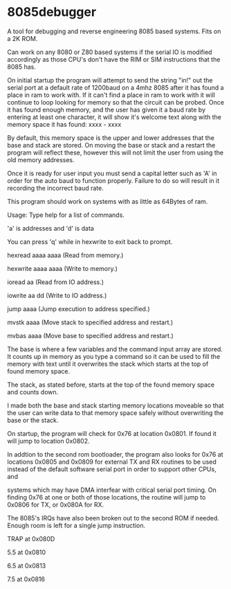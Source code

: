 # 8085debugger

A tool for debugging and reverse engineering 8085 based systems. Fits on a 2K ROM.

Can work on any 8080 or Z80 based systems if the serial IO is modified accordingly as those CPU's don't have the RIM or SIM instructions that the 8085 has.

On initial startup the program will attempt to send the string "in!" out the serial port at a default rate of 1200baud on a 4mhz 8085 after it has found a place in ram to work with.
If it can't find a place in ram to work with it will continue to loop looking for memory so that the circuit can be probed. Once it has found enough memory, and the user has given it a baud rate by entering at least one character,
it will show it's welcome text along with the memory space it has found: xxxx - xxxx

By default, this memory space is the upper and lower addresses that the base and stack are stored. On moving the base or stack and a restart the program will reflect these, however this will not limit the user from using the old memory addresses.

Once it is ready for user input you must send a capital letter such as 'A' in order for the auto baud to function properly. Failure to do so will result in it recording the incorrect baud rate.

This program should work on systems with as little as 64Bytes of ram.

Usage: Type help for a list of commands. 

'a' is addresses and 'd' is data

You can press 'q' while in hexwrite to exit back to prompt.

hexread aaaa aaaa	(Read from memory.)

hexwrite aaaa aaaa	(Write to memory.)

ioread aa		(Read from IO address.)

iowrite aa dd		(Write to IO address.)

jump aaaa		(Jump execution to address specified.)

mvstk aaaa		(Move stack to specified address and restart.)

mvbas aaaa		(Move base to specified address and restart.)

The base is where a few variables and the command input array are stored. It counts up in memory as you type a command so it can be used to fill the memory with text until it overwrites the stack which starts at the top of found memory space.

The stack, as stated before, starts at the top of the found memory space and counts down.

I made both the base and stack starting memory locations moveable so that the user can write data to that memory space safely without overwriting the base or the stack.

On startup, the program will check for 0x76 at location 0x0801. If found it will jump to location 0x0802.

In addtion to the second rom bootloader, the program also looks for 0x76 at locations 0x0805 and 0x0809 for external TX and RX routines to be used instead of the default software serial port in order to support other CPUs, and

systems which may have DMA interfear with critical serial port timing. On finding 0x76 at one or both of those locations, the routine will jump to 0x0806 for TX, or 0x080A for RX.

The 8085's IRQs have also been broken out to the second ROM if needed. Enough room is left for a single jump instruction.

TRAP at 0x080D

5.5  at 0x0810

6.5  at 0x0813

7.5  at 0x0816

